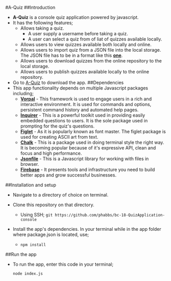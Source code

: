 #A-Quiz
##Introduction
* **A-Quiz** is a console quiz application powered by javascript.
* It has the following features;
	* Allows taking a quiz.
		* A user supply a username before taking a quiz.
		* A user can select a quiz from of liat of quizzes available locally.
	* Allows users to view quizzes available both locally and online.
	* Allows users to import quiz from a JSON file into the local storage. The JSON file has to be in a format like this [**one**](../textquiz.json).
	* Allows users to download quizzes from the online repository to the local storage.
	* Allows users to publish quizzes available locally to the online repository.
* Go to [A-Quiz](https://github.com/phabbs/bc-18-QuizApplication-console) to download the app.
##Dependencies
* This app functionality depends on multiple Javascript packages including;
	* [**Vorpal**](http://vorpal.js.org/) - This framework is used to engage users in a rich and interactive environment. It is used for commands and options, persistent command history and automated help pages.
	* [**Inquirer**](https://www.npmjs.com/package/inquirer-test) - This is a powerful toolkit used in providing easily embedded questions to users. It is the sole package used in prompting for the quiz's questions.
	* [**Figlet**](https://www.npmjs.com/package/figlet) - As it is popularly known as font master. The figlet package is used for creating ASCII art from text.
	* [**Chalk**](https://www.npmjs.com/package/chalk) - This is a package used in doing terminal style the right way. It is becoming popular because of it's expressive API, clean and focus and high performance.
	* [**Jsonfile**](https://www.npmjs.com/package/jsfile) - This is a Javascript library for working with files in browser.
	* [**Firebase**](https://firebase.google.com/) - It presents tools and infrastructure you need to build better apps and grow successful businesses.

##Installation and setup

* Navigate to a directory of choice on terminal.
* Clone this repository on that directory.
	* Using SSH;
		```git https://github.com/phabbs/bc-18-QuizApplication-console```

* Install the app's dependencies. In your terminal while in the app folder where package.json is located, use;
	* ```npm install```

##Run the app
* To run the app, enter this code in your terminal;

	```node index.js```
